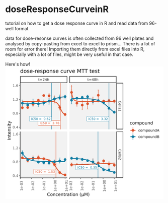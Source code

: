 # doseResponseCurveinR
tutorial on how to get a dose response curve in R and read data from 96-well format

data for dose-resonse curves is often collected from 96 well plates and analysed by copy-pasting from excel to excel to prism... There is a lot of room for error there!
Importing them directly from excel files into R, especially with a lot of files, might be very useful in that case. 

Here's how!
![dose_response_mtt_no_ind_points](dose_response_mtt_no_ind_points.png)
